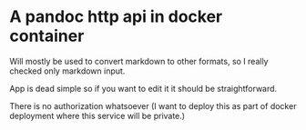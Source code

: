 # A pandoc http api in docker container

Will mostly be used to convert markdown to other formats, 
so I really checked only markdown input. 

App is dead simple so if you want to edit it it should be 
straightforward. 

There is no authorization whatsoever (I want to deploy this as
part of docker deployment where this service will be private.)


